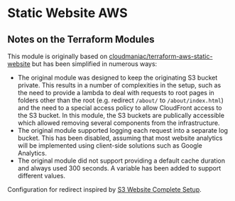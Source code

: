 # Static Website AWS

## Notes on the Terraform Modules

This module is originally based on [cloudmaniac/terraform-aws-static-website](https://github.com/cloudmaniac/terraform-aws-static-website) but has been simplified in numerous ways:

- The original module was designed to keep the originating S3 bucket private. This results in a number of complexities in the setup, such as the need to provide a lambda to deal with requests to root pages in folders other than the root (e.g. redirect `/about/` to `/about/index.html`) and the need to a special access policy to allow CloudFront access to the S3 bucket. In this module, the S3 buckets are publically accessible which allowed removing several components from the infrastructure.
- The original module supported logging each request into a separate log bucket. This has been disabled, assuming that most website analytics will be implemented using client-side solutions such as Google Analytics.
- The original module did not support providing a default cache duration and always used 300 seconds. A variable has been added to support different values.

Configuration for redirect inspired by [S3 Website Complete Setup](https://www.portzeroventures.com/blog/s3-website-complete-setup/).
